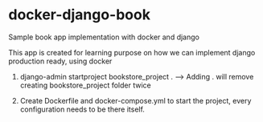 # docker-django-book
Sample book app implementation with docker and django

This app is created for learning purpose on how we can implement django production ready, using docker

1. django-admin startproject bookstore_project .
   --> Adding . will remove creating bookstore_project folder twice

2. Create Dockerfile and docker-compose.yml to start the project, every configuration needs to be there itself.
